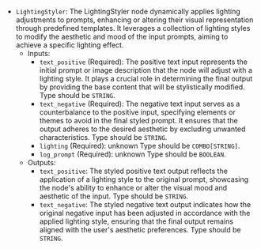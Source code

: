 - `LightingStyler`: The LightingStyler node dynamically applies lighting adjustments to prompts, enhancing or altering their visual representation through predefined templates. It leverages a collection of lighting styles to modify the aesthetic and mood of the input prompts, aiming to achieve a specific lighting effect.
    - Inputs:
        - `text_positive` (Required): The positive text input represents the initial prompt or image description that the node will adjust with a lighting style. It plays a crucial role in determining the final output by providing the base content that will be stylistically modified. Type should be `STRING`.
        - `text_negative` (Required): The negative text input serves as a counterbalance to the positive input, specifying elements or themes to avoid in the final styled prompt. It ensures that the output adheres to the desired aesthetic by excluding unwanted characteristics. Type should be `STRING`.
        - `lighting` (Required): unknown Type should be `COMBO[STRING]`.
        - `log_prompt` (Required): unknown Type should be `BOOLEAN`.
    - Outputs:
        - `text_positive`: The styled positive text output reflects the application of a lighting style to the original prompt, showcasing the node's ability to enhance or alter the visual mood and aesthetic of the input. Type should be `STRING`.
        - `text_negative`: The styled negative text output indicates how the original negative input has been adjusted in accordance with the applied lighting style, ensuring that the final output remains aligned with the user's aesthetic preferences. Type should be `STRING`.
